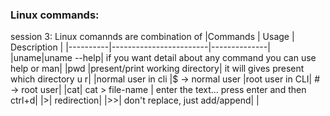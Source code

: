 ### Linux commands:
session 3:
Linux comannds are combination of  <command-name> <inputs> <options> 
|Commands | Usage                        | Description |
|----------|------------------------|--------------|
|uname|uname --help| if you want detail about any command you can use help or man|
|pwd |present/print working directory| it will gives present which directory u r|
|normal user in cli |$ -> normal user
|root user in CLI| \# -> root user|
|cat| cat > file-name | enter the text... press enter and then ctrl+d|
|>| redirection|
|>>| don't replace, just add/append|
|



